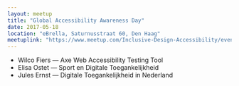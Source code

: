 ```yaml
---
layout: meetup
title: "Global Accessibility Awareness Day"
date: 2017-05-18
location: "eBrella, Saturnusstraat 60, Den Haag"
meetuplink: "https://www.meetup.com/Inclusive-Design-Accessibility/events/239750369/"
---
```


* Wilco Fiers &mdash; Axe Web Accessibility Testing Tool
* Elisa Ostet &mdash; Sport en Digitale Toegankelijkheid
* Jules Ernst &mdash; Digitale Toegankelijkheid in Nederland